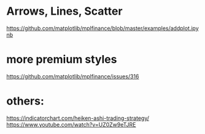 
# Arrows, Lines, Scatter 
https://github.com/matplotlib/mplfinance/blob/master/examples/addplot.ipynb


# more premium styles
https://github.com/matplotlib/mplfinance/issues/316



# others: 
https://indicatorchart.com/heiken-ashi-trading-strategy/
https://www.youtube.com/watch?v=UZ0Zw9eTJRE


